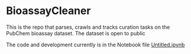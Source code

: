 # BioassayCleaner
This is the repo that parses, crawls and tracks curation tasks on the PubChem bioassay dataset. The dataset is open to public

The code and development currently is in the Notebook file [Untitled.ipynb](Untitled.ipynb) 

